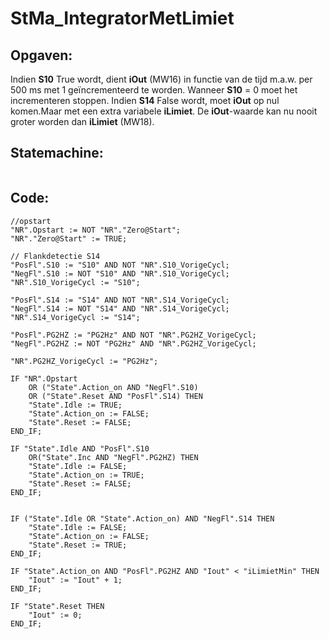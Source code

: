 # StMa_IntegratorMetLimiet
## Opgaven:
Indien **S10** True wordt, dient **iOut** (MW16) in functie van de tijd m.a.w. per 500 ms met 1
geïncrementeerd te worden. Wanneer **S10** = 0 moet het incrementeren stoppen.
Indien **S14** False wordt, moet **iOut** op nul komen.Maar met een extra variabele **iLimiet**. De **iOut**-waarde kan nu nooit groter worden dan **iLimiet** (MW18).
## Statemachine:
![]()
## Code:
```SCL
//opstart
"NR".Opstart := NOT "NR"."Zero@Start";
"NR"."Zero@Start" := TRUE;

// Flankdetectie S14
"PosFl".S10 := "S10" AND NOT "NR".S10_VorigeCycl;
"NegFl".S10 := NOT "S10" AND "NR".S10_VorigeCycl;
"NR".S10_VorigeCycl := "S10";

"PosFl".S14 := "S14" AND NOT "NR".S14_VorigeCycl;
"NegFl".S14 := NOT "S14" AND "NR".S14_VorigeCycl;
"NR".S14_VorigeCycl := "S14";

"PosFl".PG2HZ := "PG2Hz" AND NOT "NR".PG2HZ_VorigeCycl;
"NegFl".PG2HZ := NOT "PG2Hz" AND "NR".PG2HZ_VorigeCycl;

"NR".PG2HZ_VorigeCycl := "PG2Hz";

IF "NR".Opstart
    OR ("State".Action_on AND "NegFl".S10)
    OR ("State".Reset AND "PosFl".S14) THEN
    "State".Idle := TRUE;
    "State".Action_on := FALSE;
    "State".Reset := FALSE;
END_IF;

IF "State".Idle AND "PosFl".S10
    OR("State".Inc AND "NegFl".PG2HZ) THEN
    "State".Idle := FALSE;
    "State".Action_on := TRUE;
    "State".Reset := FALSE;
END_IF;


IF ("State".Idle OR "State".Action_on) AND "NegFl".S14 THEN
    "State".Idle := FALSE;
    "State".Action_on := FALSE;
    "State".Reset := TRUE;
END_IF;

IF "State".Action_on AND "PosFl".PG2HZ AND "Iout" < "iLimietMin" THEN
    "Iout" := "Iout" + 1;
END_IF;

IF "State".Reset THEN
    "Iout" := 0;
END_IF;

```
